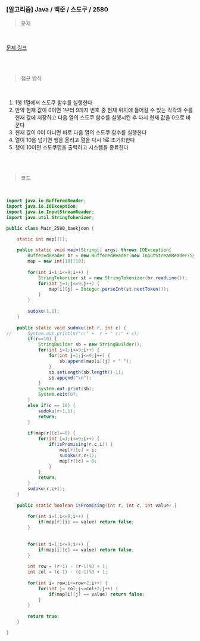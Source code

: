 <h3>[알고리즘]  Java / 백준 / 스도쿠 / 2580 </h3>

> 문제
> 

<br>

[문제 링크](https://www.acmicpc.net/problem/1339)

<br>

<br>

> 접근 방식
> 

<br>

1. 1행 1열에서 스도쿠 함수를 실행한다
2. 만약 현재 값이 0이면 1부터 9까지 번호 중 현재 위치에 들어갈 수 있는 각각의 수를 현재 값에 저장하고 다음 열의 스도쿠 함수를 실행시킨 후 다시 현재 값을 0으로 바꾼다
3. 현재 값이 0이 아니면 바로 다음 열의 스도쿠 함수를 실행한다
4. 열이 10을 넘기면 행을 올리고 열을 다시 1로 초기화한다
5. 행이 10이면 스도쿠맵을 출력하고 시스템을 종료한다

<br>
<br>

> 코드
> 

<br>

```java
import java.io.BufferedReader;
import java.io.IOException;
import java.io.InputStreamReader;
import java.util.StringTokenizer;

public class Main_2580_baekjoon {

	static int map[][];
	
	public static void main(String[] args) throws IOException{
		BufferedReader br = new BufferedReader(new InputStreamReader(System.in));
		map = new int[10][10];
		
		for(int i=1;i<=9;i++) {
			StringTokenizer st = new StringTokenizer(br.readLine());
			for(int j=1;j<=9;j++) {
				map[i][j] = Integer.parseInt(st.nextToken());
			}
		}
		
		sudoku(1,1);
	}
	
	public static void sudoku(int r, int c) {
//		System.out.println("r:" +  r + " c:" + c);
		if(r==10) {
			StringBuilder sb = new StringBuilder();
			for(int i=1;i<=9;i++) {
				for(int j=1;j<=9;j++) {
					sb.append(map[i][j] + " ");
				}
				sb.setLength(sb.length()-1);
				sb.append("\n");
			}
			System.out.print(sb);
			System.exit(0);
		}
		else if(c == 10) {
			sudoku(r+1,1);
			return;
		}
		
		if(map[r][c]==0) {
			for(int i=1;i<=9;i++) {
				if(isPromising(r,c,i)) {
					map[r][c] = i;
					sudoku(r,c+1);
					map[r][c] = 0;
				}
			}
			return;
		}
		sudoku(r,c+1);
	}
	
	public static boolean isPromising(int r, int c, int value) {
		
		for(int i=1;i<=9;i++) {
			if(map[r][i] == value) return false;
		}
		
		
		for(int i=1;i<=9;i++) {
			if(map[i][c] == value) return false;
		}
		
		int row = (r-1) - (r-1)%3 + 1;
		int col = (c-1) - (c-1)%3 + 1;
		
		for(int i= row;i<=row+2;i++) {
			for(int j= col;j<=col+2;j++) {
				if(map[i][j] == value) return false;
			}
		}
		
		return true;
	}

}
```
